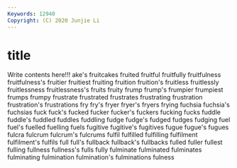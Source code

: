 ```yaml
---
Keywords: 12940
Copyright: (C) 2020 Junjie Li
---
```


# title

Write contents here!!!
ake's 
fruitcakes 
fruited 
fruitful
fruitfully 
fruitfulness 
fruitfulness's 
fruitier 
fruitiest 
fruiting 
fruition 
fruition's 
fruitless 
fruitlessly
fruitlessness 
fruitlessness's 
fruits 
fruity 
frump 
frump's 
frumpier 
frumpiest 
frumps 
frumpy
frustrate 
frustrated 
frustrates 
frustrating 
frustration 
frustration's 
frustrations 
fry 
fry's 
fryer
fryer's 
fryers 
frying 
fuchsia 
fuchsia's 
fuchsias 
fuck 
fuck's 
fucked 
fucker
fucker's 
fuckers 
fucking 
fucks 
fuddle 
fuddle's 
fuddled 
fuddles 
fuddling 
fudge
fudge's 
fudged 
fudges 
fudging 
fuel 
fuel's 
fuelled 
fuelling 
fuels 
fugitive
fugitive's 
fugitives 
fugue 
fugue's 
fugues 
fulcra 
fulcrum 
fulcrum's 
fulcrums 
fulfil
fulfilled 
fulfilling 
fulfilment 
fulfilment's 
fulfils 
full 
full's 
fullback 
fullback's 
fullbacks
fulled 
fuller 
fullest 
fulling 
fullness 
fullness's 
fulls 
fully 
fulminate 
fulminated
fulminates 
fulminating 
fulmination 
fulmination's 
fulminations 
fulness 
